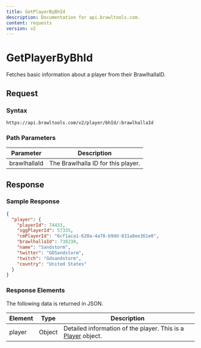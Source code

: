 ```yaml
---
title: GetPlayerByBhId
description: Documentation for api.brawltools.com.
content: requests
version: v2
---
```


# GetPlayerByBhId

Fetches basic information about a player from their BrawlhallaID.

## Request

### Syntax

```url
https://api.brawltools.com/v2/player/bhId/:brawlhallaId
```

### Path Parameters

| Parameter    | Description                        |
| ------------ | ---------------------------------- |
| brawlhallaId | The Brawlhalla ID for this player. |

## Response

### Sample Response

```json
{
  "player": {
    "playerId": 74433,
    "sggPlayerId": 57335,
    "cmPlayerId": "6cf1aca1-620a-4a78-b9dd-831a8ee361e0",
    "brawlhallaId": 738230,
    "name": "Sandstorm",
    "twitter": "GDSandstorm",
    "twitch": "Gdsandstorm",
    "country": "United States"
  }
}
```

### Response Elements

The following data is returned in JSON.

| Element | Type   | Description                                                                          |
| ------- | ------ | ------------------------------------------------------------------------------------ |
| player  | Object | Detailed information of the player. This is a [Player](/v2/datatypes/player) object. |
